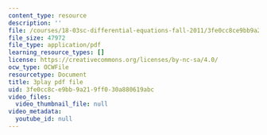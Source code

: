 ```yaml
---
content_type: resource
description: ''
file: /courses/18-03sc-differential-equations-fall-2011/3fe0cc8ce9bb9a219ff030a880619abc_SioXozu-Loo.pdf
file_size: 47972
file_type: application/pdf
learning_resource_types: []
license: https://creativecommons.org/licenses/by-nc-sa/4.0/
ocw_type: OCWFile
resourcetype: Document
title: 3play pdf file
uid: 3fe0cc8c-e9bb-9a21-9ff0-30a880619abc
video_files:
  video_thumbnail_file: null
video_metadata:
  youtube_id: null
---
```

